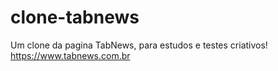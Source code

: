 # clone-tabnews
Um clone da pagina TabNews, para estudos e testes criativos! https://www.tabnews.com.br
